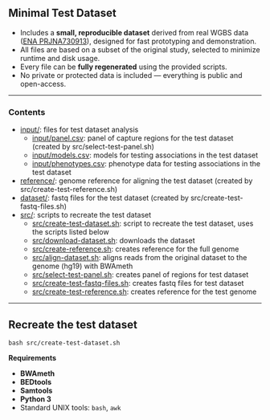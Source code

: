 ## Minimal Test Dataset

- Includes a **small, reproducible dataset** derived from real WGBS data ([ENA PRJNA730913](https://www.ebi.ac.uk/ena/browser/view/PRJNA730913)), designed for fast prototyping and demonstration.
- All files are based on a subset of the original study, selected to minimize runtime and disk usage.
- Every file can be **fully regenerated** using the provided scripts.  
- No private or protected data is included — everything is public and open-access.

---
### Contents

- [input/](input): files for test dataset analysis
    - [input/panel.csv](input/panel.csv): panel of capture regions for the test dataset (created by src/select-test-panel.sh)
    - [input/models.csv](input/models.csv): models for testing associations in the test dataset
    - [input/phenotypes.csv](input/phenotypes.csv): phenotype data for testing associations in the test dataset
- [reference/](reference): genome reference for aligning the test dataset (created by src/create-test-reference.sh)
- [dataset/](dataset): fastq files for the test dataset (created by src/create-test-fastq-files.sh)
- [src/](src): scripts to recreate the test dataset
    - [src/create-test-dataset.sh](src/create-test-dataset.sh): script to recreate the test dataset, uses the scripts listed below
    - [src/download-dataset.sh](src/download-dataset.sh): downloads the dataset
    - [src/create-reference.sh](src/create-reference.sh): creates reference for the full genome
	- [src/align-dataset.sh](src/align-dataset.sh): aligns reads from the original dataset to the genome (hg19) with BWAmeth 
    - [src/select-test-panel.sh](src/select-test-panel.sh): creates panel of regions for test dataset
    - [src/create-test-fastq-files.sh](src/create-test-fastq-files.sh): creates fastq files for test dataset
    - [src/create-test-reference.sh](src/create-test-reference.sh): creates reference for the test genome

---

## Recreate the test dataset

```
bash src/create-test-dataset.sh
```

**Requirements**

- **BWAmeth**
- **BEDtools**
- **Samtools**
- **Python 3**
- Standard UNIX tools: `bash`, `awk`


